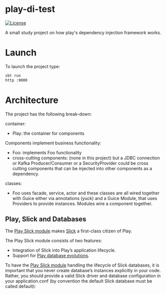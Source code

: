 # play-di-test

[![License](http://img.shields.io/:license-Apache%202-red.svg)](http://www.apache.org/licenses/LICENSE-2.0.txt)

A small study project on how play's dependency injection framework works.

# Launch
To launch the project type:

```bash
sbt run
http :9000
```

# Architecture
The project has the following break-down:

container: 
 - Play: the container for components

Components implement business functionality:
  - Foo: implements Foo functionality
  - cross-cutting components: (none in this project) but a JDBC connection 
    or Kafka Producer/Consumer or a SecurityProvider could be cross cutting components that can be injected into other components as a dependency.

classes:
 - Foo uses facade, service, actor and these classes are all wired together with Guice either via annotations (yuck) and 
   a Guice Module, that uses Providers to provide instances. Modules wire a component together. 

## Play, Slick and Databases
The [Play Slick module](https://www.playframework.com/documentation/2.5.x/PlaySlick) makes [Slick](http://slick.typesafe.com/) 
a first-class citizen of Play.

The Play Slick module consists of two features:

- Integration of Slick into Play’s application lifecycle.
- Support for [Play database evolutions](https://www.playframework.com/documentation/2.5.x/Evolutions).

To have the [Play Slick module](https://www.playframework.com/documentation/2.5.x/PlaySlick) handling the lifecycle of Slick databases, it is important that you never create database’s instances explicitly in your code. Rather, you should provide a valid Slick driver and database configuration in your application.conf (by convention the default Slick database must be called default):